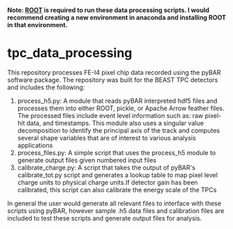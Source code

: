 
**Note: [ROOT](https://root.cern/install/) is required to run these data processing scripts. I would recommend creating a new environment in anaconda and installing ROOT in that environment.**

# tpc_data_processing
This repository processes FE-I4 pixel chip data recorded using the pyBAR software package. The repository was built for the BEAST TPC detectors and includes the following:  

1. process_h5.py: A module that reads pyBAR interpreted hdf5 files and processes them into either ROOT, pickle, or Apache Arrow feather files. The processed files include event level information such as: raw pixel-hit data, and timestamps. This module also uses a singular value decomposition to identify the principal axis of the track and computes several shape variables that are of interest to various analysis applications  
2. process_files.py: A simple script that uses the process_h5 module to generate output files given numbered input files
3. calibrate_charge.py: A script that takes the output of pyBAR's calibrate_tot.py script and generates a lookup table to map pixel level charge units to physical charge units.If detector gain has been calibrated, this script can also calibrate the energy scale of the TPCs  
 
 
In general the user would generate all relevant files to interface with these scripts using pyBAR, however sample .h5 data files and calibration files are included to test these scripts and generate output files for analysis.
